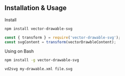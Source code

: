 ## Installation & Usage

Install

```sh
npm install vector-drawable-svg
```

```js
const { transform } = require('vector-drawable-svg');
const svgContent = transform(vectorDrawbleContent);
```

Using on Bash

```sh
npm install -g vector-drawable-svg
```



```sh
vd2svg my-drawable.xml file.svg
```

